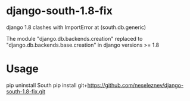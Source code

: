 # django-south-1.8-fix
django 1.8 clashes with ImportError at (south.db.generic)

The module "django.db.backends.creation" replaced to "django.db.backends.base.creation" in django versions >= 1.8

# Usage
pip uninstall South
pip install git+https://github.com/neseleznev/django-south-1.8-fix.git
